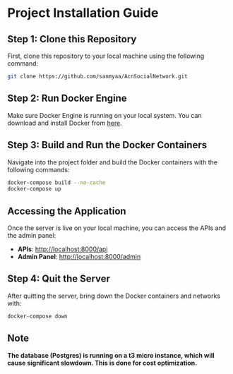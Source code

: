 # Project Installation Guide

## Step 1: Clone this Repository

First, clone this repository to your local machine using the following command:

```bash
git clone https://github.com/sanmyaa/AcnSocialNetwork.git
```

## Step 2: Run Docker Engine

Make sure Docker Engine is running on your local system. You can download and install Docker from [here](https://www.docker.com/products/docker-desktop).

## Step 3: Build and Run the Docker Containers

Navigate into the project folder and build the Docker containers with the following commands:

```bash
docker-compose build --no-cache
docker-compose up
```

## Accessing the Application

Once the server is live on your local machine, you can access the APIs and the admin panel:

- **APIs**: [http://localhost:8000/api](http://localhost:8000/api)
- **Admin Panel**: [http://localhost:8000/admin](http://localhost:8000/admin)

## Step 4: Quit the Server

After quitting the server, bring down the Docker containers and networks with:

```bash
docker-compose down
```

## Note

**The database (Postgres) is running on a t3 micro instance, which will cause significant slowdown. This is done for cost optimization.**
